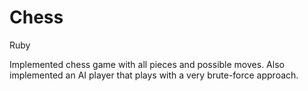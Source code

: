 Chess
=====

Ruby

Implemented chess game with all pieces and possible moves. Also implemented an AI player that plays with a very brute-force approach.
